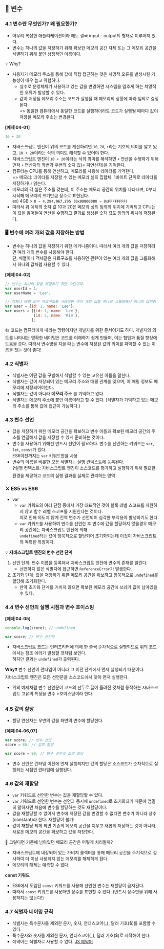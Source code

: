 ## 📑 변수

### 4.1 변수란 무엇인가? 왜 필요한가?

- 아무리 복잡한 애플리케이션이라 해도 결국 input - output의 형태로 이루어져 있다.
- 변수는 하나의 값을 저장하기 위해 확보한 메모리 공간 자체 또는 그 메모리 공간을 식별하기 위해 붙인 상징적인 이름이다.

💡 Why?

- 사용자가 메모리 주소를 통해 값에 직접 접근하는 것은 치명적 오류를 발생시킬 가능성이 매우 높고 위험하다.
  - 실수로 운영체제가 사용하고 있는 값을 변경하면 시스템을 멈추게 하는 치명적인 오류가 발생할 수 있다.
  - 값이 저장될 메모리 주소는 코드가 실행될 때 메모리의 상황에 따라 임의로 결정된다. <br> 
  => 동일한 컴퓨터에서 동일한 코드를 실행하더라도 코드가 실행될 때마다 값이 저장될 메모리 주소는 변경된다.

__[예제 04-01]__ 

```javascript
10 + 20 
```

- 자바스크립트 엔진이 위의 코드를 계산하려면 `10`, `20`, `+`라는 기호의 의미를 알고 있고, `10 + 20`이라는 식의 의미도 해석할 수 있어야 한다.
- 자바스크립트 엔진이 `10 + 20`이라는 식의 의미를 해석하면 `+` 연산을 수행하기 위해 먼저 `+` 연산자의 좌변과 우변의 숫자 값(= 피연산자)을 기억한다.
- 컴퓨터는 CPU를 통해 연산하고, 메모리를 사용해 데이터를 기억한다.<br> => 메모리: 데이터를 저장할 수 있는 메모리 셀의 집합체. 1바이트 단위로 데이터를 저장하거나 읽는다.
- 메모리의 각 셀은 주소를 갖는데, 이 주소는 메모리 공간의 위치를 나타내며, 0부터 시작해 메모리의 크기만큼 정수로 표현된다.<br> ex) 4GB > `0 ~ 4,294,967,295 (0x00000000 ~ 0xFFFFFFFF)`
- 따라서 위 예제의 숫자 값 10과 20은 메모리 상의 임의의 위치에 기억되고 CPU는 이 값을 읽어들여 연산을 수행하고 결과로 생성된 숫자 값도 임의의 위치에 저장된다.

### 🖥️ 변수에 여러 개의 값을 저장하는 방법

- 변수는 하나의 값을 저장하기 위한 메커니즘이다. 따라서 여러 개의 값을 저장하려면 여러 개의 변수를 사용해야 한다. <br>
단, 배열이나 객체같은 자료구조를 사용하면 관련이 있는 여러 개의 값을 그룹화해서 하나의 값처럼 사용할 수 있다.

__[예제 04-02]__

```javascript
// 변수는 하나의 값을 저장하기 위한 수단이다.
var userId = 1;
var userName = 'Lee';

// 객체나 배열 같은 자료구조를 사용하면 여러 개의 값을 하나로 그룹화해서 하나의 값처럼 사용할 수 있다.
var user = {id: 1, name: 'Lee'};
var users = [{id: 1, name: 'Lee'},
             {id: 2, name: 'Kim'},
            ];
```

👍 코드는 컴퓨터에게 내리는 명령이지만 개발자를 위한 문서이기도 하다. 개발자의 의도를 나타내는 명확한 네이밍은 코드를 이해하기 쉽게 만들며,
이는 협업과 품질 향상에 도움을 준다. 따라서 변수명을 지을 때는 변수에 저장된 값의 의미를 파악할 수 있는 이름을 짓는 것이 좋다!


### 4.2 식별자

- 식별자는 어떤 값을 구별해서 식별할 수 있는 고유한 이름을 말한다.
- 식별자는 값이 저장되어 있는 메모리 주소와 매핑 관계를 맺으며, 이 매핑 정보도 메모리에 저장되어야한다.
- 식별자는 값이 아니라 __메모리 주소__ 를 기억하고 있다.
- 식별자는 메모리 주소에 붙인 이름이라고 할 수 있다. (식별자가 기억하고 있는 메모리 주소를 통해 값에 접근이 가능하다.)

### 4.3 변수 선언

- 값을 저장하기 위한 메모리 공간을 확보하고 변수 이름과 확보된 메모리 공간의 주소를 연결해서 값을 저장할 수 있게 준비하는 것이다.
- 변수를 사용하기 위해선 반드시 선언이 필요하다. 변수를 선언하는 키워드는 `var`, `let`, `const`가 있다.<br> ES6이전까지는 `var` 키워드만을 사용
- 변수의 이름을 비롯한 모든 식별자는 실행 컨텍스트에 등록된다.<br>
  ❓실행 컨텍스트: 자바스크립트 엔진이 소스코드를 평가하고 실행하기 위해 필요한 환경을 제공하고 코드의 실행 결과를 실제로 관리하는 영역

### ⚔️ ES5 vs ES6

- var
  - `var` 키워드의 여러 단점 중에서 가장 대표적인 것이 블록 레벨 스코프를 지원하지 않고 함수 레벨 스코프를 지원한다는 것이다.<br>
    이로 인해 의도치 않게 전역 변수가 선언되어 심각한 부작용이 발생하기도 한다.
  - `var` 키워드를 사용하여 변수를 선언한 후 변수에 값을 할당하지 않을경우 메모리 공간에는 자바스크립트 엔진에 의해<br>
    `undefined`라는 값이 암묵적으로 할당되어 초기화되는데 이것이 자바스크립트의 독특한 특징이다.


💡 __자바스크립트 엔진의 변수 선언 단계__
  
1. 선언 단계: 변수 이름을 등록해서 자바스크립트 엔진에 변수의 존재를 알린다.
   - 선언하지 않은 식별자에 접근하면 `ReferenceError`가 발생한다.
2. 초기화 단계: 값을 저장하기 위한 메모리 공간을 확보하고 암묵적으로 `undefined`를 할당해 초기화한다.
   - 만약 초기화 단계를 거치지 않으면 확보된 메모리 공간에 쓰레기 값이 남아있을 수 있다.

### 4.4 변수 선언의 실행 시점과 변수 호이스팅

__[예제 04-05]__

```javascript
console.log(score); // undefined

var score; // 변수 선언문
```

- 자바스크립트 코드는 인터프리터에 의해 한 줄씩 순차적으로 실행되므로 위의 코드에서는 참조 에러가 발생할 것처럼 보인다.<br>
  하지만 결과는 `undefined`가 출력된다.
  
__Why❓__ 변수 선언이 런타임이 아니라 그 이전 단계에서 먼저 실행되기 때문이다.<br>
자바스크립트 엔진은 모든 선언문을 소스코드에서 찾아 먼저 실행한다.

- 위의 예제처럼 변수 선언문이 코드의 선두로 끌어 올려진 것처럼 동작하는 자바스크립트 고유의 특징을 변수 ⭐호이스팅이라 한다.

### 4.5 값의 할당

- 할당 연산자는 우변의 값을 좌변의 변수에 할당한다.

__[예제 04-06,07]__

```javascript
var score; // 변수 선언
score = 80; // 값의 할당

var score = 80; // 변수 선언과 값의 할당
```

- 변수 선언은 런타임 이전에 먼저 실행되지만 값의 할당은 소스코드가 순차적으로 실행되는 시점인 런타임에 실행된다.

### 4.6 값의 재할당

- `var` 키워드로 선언한 변수는 값을 재할당할 수 있다.
- `var` 키워드로 선언한 변수는 선언과 동시에 `undefined`로 초기화되기 때문에 엄밀히 말하자면 처음에 변수를 할당하는 것도 재할당이다.
- 값을 재할당할 수 없어서 변수에 저장된 값을 변경할 수 없다면 변수가 아니라 상수(constant)라 한다. 재할당이 불가!
- 값이 재할당 되게 되면 기존의 메모리 공간을 지우고 새롭게 저장하는 것이 아니라, 새로운 메모리 공간을 확보하고 값을 저장한다.

🤔 그렇다면 기존에 남아있던 메모리 공간은 어떻게 처리될까?

- 자바스크립트에 내장되어 있는 가비지 콜렉터를 통해 메모리 공간을 주기적으로 검사하여 더 이상 사용되지 않는 메모리를 해제하게 된다.
- 메모리의 해제는 예측할 수 없다.

__const 키워드__

- ES6에서 도입된 `const` 키워드를 사용해 선언한 변수는 재할당이 금지된다.
- 따라서 `const` 키워드를 사용하면 상수를 표현할 수 있다. (반드시 상수만을 위해 사용하지는 않는다!)

### 4.7 식별자 네이밍 규칙

- 식별자는 특수문자를 제외한 문자, 숫자, 언더스코어(_), 달러 기호($)를 포함할 수 있다.
- 특수문자와 숫자를 제외한 문자, 언더스코어(_), 달러 기호($)로 시작해야 한다.
- 예약어는 식별자로 사용할 수 없다. [JS 예약어](https://ko.w3hmong.com/js/js_reserved.htm)
